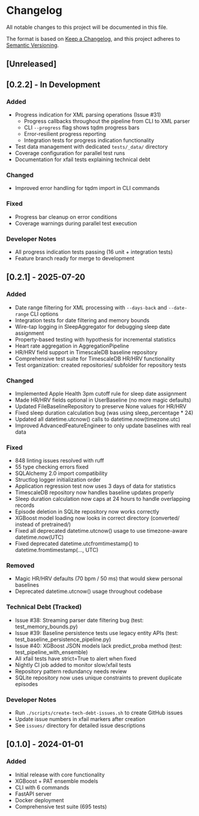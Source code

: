 # Changelog

All notable changes to this project will be documented in this file.

The format is based on [Keep a Changelog](https://keepachangelog.com/en/1.0.0/),
and this project adheres to [Semantic Versioning](https://semver.org/spec/v2.0.0.html).

## [Unreleased]

## [0.2.2] - In Development

### Added
- Progress indication for XML parsing operations (Issue #31)
  - Progress callbacks throughout the pipeline from CLI to XML parser
  - CLI `--progress` flag shows tqdm progress bars
  - Error-resilient progress reporting
  - Integration tests for progress indication functionality
- Test data management with dedicated `tests/_data/` directory
- Coverage configuration for parallel test runs
- Documentation for xfail tests explaining technical debt

### Changed
- Improved error handling for tqdm import in CLI commands

### Fixed
- Progress bar cleanup on error conditions
- Coverage warnings during parallel test execution

### Developer Notes
- All progress indication tests passing (16 unit + integration tests)
- Feature branch ready for merge to development

## [0.2.1] - 2025-07-20

### Added
- Date range filtering for XML processing with `--days-back` and `--date-range` CLI options
- Integration tests for date filtering and memory bounds
- Wire-tap logging in SleepAggregator for debugging sleep date assignment
- Property-based testing with hypothesis for incremental statistics
- Heart rate aggregation in AggregationPipeline
- HR/HRV field support in TimescaleDB baseline repository
- Comprehensive test suite for TimescaleDB HR/HRV functionality
- Test organization: created repositories/ subfolder for repository tests

### Changed
- Implemented Apple Health 3pm cutoff rule for sleep date assignment
- Made HR/HRV fields optional in UserBaseline (no more magic defaults)
- Updated FileBaselineRepository to preserve None values for HR/HRV
- Fixed sleep duration calculation bug (was using sleep_percentage * 24)
- Updated all datetime.utcnow() calls to datetime.now(timezone.utc)
- Improved AdvancedFeatureEngineer to only update baselines with real data

### Fixed
- 848 linting issues resolved with ruff
- 55 type checking errors fixed
- SQLAlchemy 2.0 import compatibility
- Structlog logger initialization order
- Application regression test now uses 3 days of data for statistics
- TimescaleDB repository now handles baseline updates properly
- Sleep duration calculation now caps at 24 hours to handle overlapping records
- Episode deletion in SQLite repository now works correctly
- XGBoost model loading now looks in correct directory (converted/ instead of pretrained/)
- Fixed all deprecated datetime.utcnow() usage to use timezone-aware datetime.now(UTC)
- Fixed deprecated datetime.utcfromtimestamp() to datetime.fromtimestamp(..., UTC)

### Removed
- Magic HR/HRV defaults (70 bpm / 50 ms) that would skew personal baselines
- Deprecated datetime.utcnow() usage throughout codebase

### Technical Debt (Tracked)
- Issue #38: Streaming parser date filtering bug (test: test_memory_bounds.py)
- Issue #39: Baseline persistence tests use legacy entity APIs (test: test_baseline_persistence_pipeline.py)
- Issue #40: XGBoost JSON models lack predict_proba method (test: test_pipeline_with_ensemble)
- All xfail tests have strict=True to alert when fixed
- Nightly CI job added to monitor slow/xfail tests
- Repository pattern redundancy needs review
- SQLite repository now uses unique constraints to prevent duplicate episodes

### Developer Notes
- Run `./scripts/create-tech-debt-issues.sh` to create GitHub issues
- Update issue numbers in xfail markers after creation
- See `issues/` directory for detailed issue descriptions

## [0.1.0] - 2024-01-01

### Added
- Initial release with core functionality
- XGBoost + PAT ensemble models
- CLI with 6 commands
- FastAPI server
- Docker deployment
- Comprehensive test suite (695 tests)